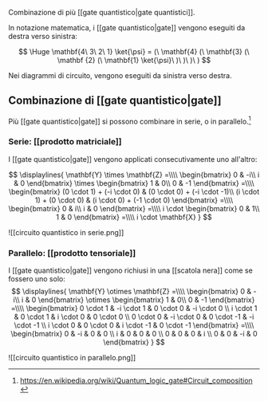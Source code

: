 Combinazione di più [[gate quantistico|gate quantistici]].

In notazione matematica, i [[gate quantistico|gate]] vengono eseguiti da destra verso sinistra:

$$
\Huge
\mathbf{4\ 3\ 2\ 1} \ket{\psi} = (\ \mathbf{4} (\ \mathbf{3} (\ \mathbf {2} (\ \mathbf{1} \ket{\psi}\ )\ )\ )\ )
$$

Nei diagrammi di circuito, vengono eseguiti da sinistra verso destra.

## Combinazione di [[gate quantistico|gate]]

Più [[gate quantistico|gate]] si possono combinare in serie, o in parallelo.[^1]

### Serie: [[prodotto matriciale]]

I [[gate quantistico|gate]] vengono applicati consecutivamente uno all'altro:

$$
\displaylines{
	\mathbf{Y} \times \mathbf{Z}
	=\\\\
	\begin{bmatrix}
		0 & -i\\
		i & 0
	\end{bmatrix}
	\times
	\begin{bmatrix}
		1 & 0\\
		0 & -1
	\end{bmatrix}
	=\\\\
	\begin{bmatrix}
		(0 \cdot 1) + (-i \cdot 0) & (0 \cdot 0) + (-i \cdot -1)\\
		(i \cdot 1) + (0 \cdot 0) & (i \cdot 0) + (-1 \cdot 0)
	\end{bmatrix}
	=\\\\
	\begin{bmatrix}
		0 & i\\
		i & 0
	\end{bmatrix}
	=\\\\
	i \cdot
	\begin{bmatrix}
		0 & 1\\
		1 & 0
	\end{bmatrix}
	=\\\\
	i \cdot \mathbf{X}
}
$$

![[circuito quantistico in serie.png]]
### Parallelo: [[prodotto tensoriale]]

I [[gate quantistico|gate]] vengono richiusi in una [[scatola nera]] come se fossero uno solo:
$$
\displaylines{
	\mathbf{Y} \otimes \mathbf{Z}
	=\\\\
	\begin{bmatrix}
		0 & -i\\
		i & 0
	\end{bmatrix}
	\otimes
	\begin{bmatrix}
		1 & 0\\
		0 & -1
	\end{bmatrix}
	=\\\\
	\begin{bmatrix}
		0 \cdot 1 & -i \cdot 1 & 0 \cdot 0 & -i \cdot 0 \\
		i \cdot 1 & 0 \cdot 1 & i \cdot 0 & 0 \cdot 0 \\
		0 \cdot 0 & -i \cdot 0 & 0 \cdot -1 & -i \cdot -1 \\
		i \cdot 0 & 0 \cdot 0 & i \cdot -1 & 0 \cdot -1
	\end{bmatrix}
	=\\\\
	\begin{bmatrix}
		0 & -i & 0 & 0 \\
		i & 0 & 0 & 0 \\
		0 & 0 & 0 & i \\
		0 & 0 & -i & 0
	\end{bmatrix}
}
$$

![[circuito quantistico in parallelo.png]]



[^1]: https://en.wikipedia.org/wiki/Quantum_logic_gate#Circuit_composition
